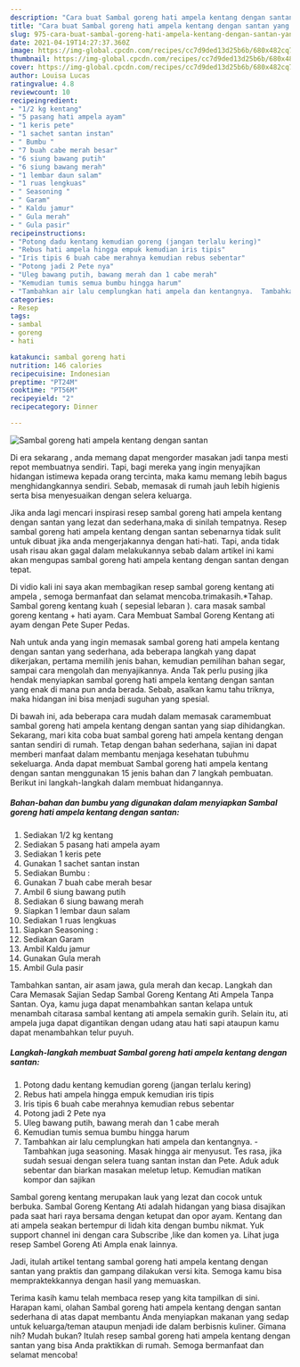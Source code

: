 ```yaml
---
description: "Cara buat Sambal goreng hati ampela kentang dengan santan yang lezat Untuk Jualan"
title: "Cara buat Sambal goreng hati ampela kentang dengan santan yang lezat Untuk Jualan"
slug: 975-cara-buat-sambal-goreng-hati-ampela-kentang-dengan-santan-yang-lezat-untuk-jualan
date: 2021-04-19T14:27:37.360Z
image: https://img-global.cpcdn.com/recipes/cc7d9ded13d25b6b/680x482cq70/sambal-goreng-hati-ampela-kentang-dengan-santan-foto-resep-utama.jpg
thumbnail: https://img-global.cpcdn.com/recipes/cc7d9ded13d25b6b/680x482cq70/sambal-goreng-hati-ampela-kentang-dengan-santan-foto-resep-utama.jpg
cover: https://img-global.cpcdn.com/recipes/cc7d9ded13d25b6b/680x482cq70/sambal-goreng-hati-ampela-kentang-dengan-santan-foto-resep-utama.jpg
author: Louisa Lucas
ratingvalue: 4.8
reviewcount: 10
recipeingredient:
- "1/2 kg kentang"
- "5 pasang hati ampela ayam"
- "1 keris pete"
- "1 sachet santan instan"
- " Bumbu "
- "7 buah cabe merah besar"
- "6 siung bawang putih"
- "6 siung bawang merah"
- "1 lembar daun salam"
- "1 ruas lengkuas"
- " Seasoning "
- " Garam"
- " Kaldu jamur"
- " Gula merah"
- " Gula pasir"
recipeinstructions:
- "Potong dadu kentang kemudian goreng (jangan terlalu kering)"
- "Rebus hati ampela hingga empuk kemudian iris tipis"
- "Iris tipis 6 buah cabe merahnya kemudian rebus sebentar"
- "Potong jadi 2 Pete nya"
- "Uleg bawang putih, bawang merah dan 1 cabe merah"
- "Kemudian tumis semua bumbu hingga harum"
- "Tambahkan air lalu cemplungkan hati ampela dan kentangnya.  Tambahkan juga seasoning. Masak hingga air menyusut. Tes rasa, jika sudah sesuai dengan selera tuang santan instan dan Pete. Aduk aduk sebentar dan biarkan masakan meletup letup. Kemudian matikan kompor dan sajikan"
categories:
- Resep
tags:
- sambal
- goreng
- hati

katakunci: sambal goreng hati 
nutrition: 146 calories
recipecuisine: Indonesian
preptime: "PT24M"
cooktime: "PT56M"
recipeyield: "2"
recipecategory: Dinner

---
```



![Sambal goreng hati ampela kentang dengan santan](https://img-global.cpcdn.com/recipes/cc7d9ded13d25b6b/680x482cq70/sambal-goreng-hati-ampela-kentang-dengan-santan-foto-resep-utama.jpg)

Di era  sekarang , anda memang dapat mengorder masakan jadi tanpa mesti repot membuatnya sendiri. Tapi, bagi mereka yang ingin menyajikan hidangan istimewa kepada orang tercinta, maka kamu memang lebih bagus menghidangkannya sendiri. Sebab, memasak di rumah jauh lebih higienis serta bisa menyesuaikan dengan selera keluarga.

Jika anda lagi mencari inspirasi resep sambal goreng hati ampela kentang dengan santan yang lezat dan sederhana,maka di sinilah tempatnya. Resep sambal goreng hati ampela kentang dengan santan  sebenarnya tidak sulit untuk dibuat jika anda mengerjakannya dengan hati-hati. Tapi, anda tidak usah risau akan gagal dalam melakukannya 
sebab dalam artikel ini kami akan mengupas sambal goreng hati ampela kentang dengan santan dengan tepat.  

Di vidio kali ini saya akan membagikan resep sambal goreng kentang ati ampela , semoga bermanfaat dan selamat mencoba.trimakasih.*Tahap. Sambal goreng kentang kuah ( sepesial lebaran ). cara masak sambal goreng kentang + hati ayam. Cara Membuat Sambal Goreng Kentang ati ayam dengan Pete Super Pedas.

Nah untuk anda yang ingin memasak sambal goreng hati ampela kentang dengan santan yang sederhana, ada beberapa langkah yang dapat dikerjakan, pertama memilih jenis bahan, kemudian pemilihan bahan segar, sampai cara mengolah dan menyajikannya. Anda Tak perlu pusing jika hendak menyiapkan sambal goreng hati ampela kentang dengan santan yang enak di mana pun anda berada. Sebab, asalkan kamu  tahu triknya, maka hidangan ini bisa menjadi suguhan yang spesial.

Di bawah ini, ada beberapa cara mudah dalam memasak caramembuat sambal goreng hati ampela kentang dengan santan yang siap dihidangkan. Sekarang, mari kita coba buat sambal goreng hati ampela kentang dengan santan sendiri di rumah. Tetap dengan bahan sederhana, sajian ini dapat memberi manfaat dalam membantu menjaga kesehatan tubuhmu sekeluarga. Anda dapat membuat Sambal goreng hati ampela kentang dengan santan menggunakan 15 jenis bahan dan 7 langkah pembuatan. Berikut ini langkah-langkah dalam membuat hidangannya.

<!--inarticleads1-->

##### Bahan-bahan dan bumbu yang digunakan dalam menyiapkan Sambal goreng hati ampela kentang dengan santan:

1. Sediakan 1/2 kg kentang
1. Sediakan 5 pasang hati ampela ayam
1. Sediakan 1 keris pete
1. Gunakan 1 sachet santan instan
1. Sediakan  Bumbu :
1. Gunakan 7 buah cabe merah besar
1. Ambil 6 siung bawang putih
1. Sediakan 6 siung bawang merah
1. Siapkan 1 lembar daun salam
1. Sediakan 1 ruas lengkuas
1. Siapkan  Seasoning :
1. Sediakan  Garam
1. Ambil  Kaldu jamur
1. Gunakan  Gula merah
1. Ambil  Gula pasir


Tambahkan santan, air asam jawa, gula merah dan kecap. Langkah dan Cara Memasak Sajian Sedap Sambal Goreng Kentang Ati Ampela Tanpa Santan. Oya, kamu juga dapat menambahkan santan kelapa untuk menambah citarasa sambal kentang ati ampela semakin gurih. Selain itu, ati ampela juga dapat digantikan dengan udang atau hati sapi ataupun kamu dapat menambahkan telur puyuh. 

<!--inarticleads2-->

##### Langkah-langkah membuat Sambal goreng hati ampela kentang dengan santan:

1. Potong dadu kentang kemudian goreng (jangan terlalu kering)
1. Rebus hati ampela hingga empuk kemudian iris tipis
1. Iris tipis 6 buah cabe merahnya kemudian rebus sebentar
1. Potong jadi 2 Pete nya
1. Uleg bawang putih, bawang merah dan 1 cabe merah
1. Kemudian tumis semua bumbu hingga harum
1. Tambahkan air lalu cemplungkan hati ampela dan kentangnya.  - Tambahkan juga seasoning. Masak hingga air menyusut. Tes rasa, jika sudah sesuai dengan selera tuang santan instan dan Pete. Aduk aduk sebentar dan biarkan masakan meletup letup. Kemudian matikan kompor dan sajikan


Sambal goreng kentang merupakan lauk yang lezat dan cocok untuk berbuka. Sambal Goreng Kentang Ati adalah hidangan yang biasa disajikan pada saat hari raya bersama dengan ketupat dan opor ayam. Kentang dan ati ampela seakan bertempur di lidah kita dengan bumbu nikmat. Yuk support channel ini dengan cara Subscribe ,like dan komen ya. Lihat juga resep Sambel Goreng Ati Ampla enak lainnya. 

Jadi, itulah artikel tentang  sambal goreng hati ampela kentang dengan santan  yang praktis dan gampang dilakukan versi kita. Semoga kamu bisa mempraktekkannya dengan hasil yang memuaskan. 

Terima kasih kamu telah membaca resep yang kita tampilkan di sini. Harapan kami, olahan  Sambal goreng hati ampela kentang dengan santan sederhana di atas dapat membantu Anda menyiapkan makanan yang sedap untuk keluarga/teman ataupun menjadi ide dalam berbisnis kuliner. Gimana nih? Mudah bukan? Itulah resep sambal goreng hati ampela kentang dengan santan yang bisa Anda praktikkan di rumah. Semoga bermanfaat dan selamat mencoba!

